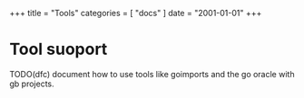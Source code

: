 +++
title       = "Tools"
categories  = [ "docs" ]
date = "2001-01-01"
+++

# Tool suoport

TODO(dfc) document how to use tools like goimports and the go oracle with gb projects.
